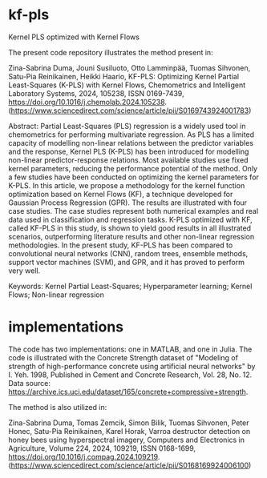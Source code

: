 # kf-pls
 Kernel PLS optimized with Kernel Flows

The present code repository illustrates the method present in:

Zina-Sabrina Duma, Jouni Susiluoto, Otto Lamminpää, Tuomas Sihvonen, Satu-Pia Reinikainen, Heikki Haario,
KF-PLS: Optimizing Kernel Partial Least-Squares (K-PLS) with Kernel Flows,
Chemometrics and Intelligent Laboratory Systems,
2024,
105238,
ISSN 0169-7439,
https://doi.org/10.1016/j.chemolab.2024.105238.
(https://www.sciencedirect.com/science/article/pii/S0169743924001783)

Abstract: Partial Least-Squares (PLS) regression is a widely used tool in chemometrics for performing multivariate regression. As PLS has a limited capacity of modelling non-linear relations between the predictor variables and the response, Kernel PLS (K-PLS) has been introduced for modelling non-linear predictor-response relations. Most available studies use fixed kernel parameters, reducing the performance potential of the method. Only a few studies have been conducted on optimizing the kernel parameters for K-PLS. In this article, we propose a methodology for the kernel function optimization based on Kernel Flows (KF), a technique developed for Gaussian Process Regression (GPR). The results are illustrated with four case studies. The case studies represent both numerical examples and real data used in classification and regression tasks. K-PLS optimized with KF, called KF-PLS in this study, is shown to yield good results in all illustrated scenarios, outperforming literature results and other non-linear regression methodologies. In the present study, KF-PLS has been compared to convolutional neural networks (CNN), random trees, ensemble methods, support vector machines (SVM), and GPR, and it has proved to perform very well.

Keywords: Kernel Partial Least-Squares; Hyperparameter learning; Kernel Flows; Non-linear regression

# implementations
The code has two implementations: one in MATLAB, and one in Julia. The code is illustrated with the Concrete Strength dataset of "Modeling of strength of high-performance concrete using artificial neural networks" by I. Yeh. 1998, Published in Cement and Concrete Research, Vol. 28, No. 12. Data source: https://archive.ics.uci.edu/dataset/165/concrete+compressive+strength.

The method is also utilized in:

Zina-Sabrina Duma, Tomas Zemcik, Simon Bilik, Tuomas Sihvonen, Peter Honec, Satu-Pia Reinikainen, Karel Horak,
Varroa destructor detection on honey bees using hyperspectral imagery,
Computers and Electronics in Agriculture, Volume 224, 2024, 109219, ISSN 0168-1699,
https://doi.org/10.1016/j.compag.2024.109219. (https://www.sciencedirect.com/science/article/pii/S0168169924006100)
